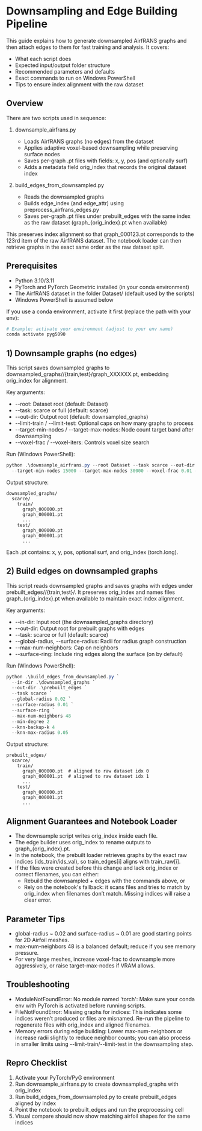 # Downsampling and Edge Building Pipeline

This guide explains how to generate downsampled AirfRANS graphs and then attach edges to them for fast training and analysis. It covers:

- What each script does
- Expected input/output folder structure
- Recommended parameters and defaults
- Exact commands to run on Windows PowerShell
- Tips to ensure index alignment with the raw dataset

## Overview

There are two scripts used in sequence:

1) downsample_airfrans.py
   - Loads AirfRANS graphs (no edges) from the dataset
   - Applies adaptive voxel-based downsampling while preserving surface nodes
   - Saves per-graph .pt files with fields: x, y, pos (and optionally surf)
   - Adds a metadata field orig_index that records the original dataset index

2) build_edges_from_downsampled.py
   - Reads the downsampled graphs
   - Builds edge_index (and edge_attr) using preprocess_airfrans_edges.py
   - Saves per-graph .pt files under prebuilt_edges with the same index as the raw dataset (graph_{orig_index}.pt when available)

This preserves index alignment so that graph_000123.pt corresponds to the 123rd item of the raw AirfRANS dataset. The notebook loader can then retrieve graphs in the exact same order as the raw dataset split.

## Prerequisites

- Python 3.10/3.11
- PyTorch and PyTorch Geometric installed (in your conda environment)
- The AirfRANS dataset in the folder Dataset/ (default used by the scripts)
- Windows PowerShell is assumed below

If you use a conda environment, activate it first (replace the path with your env):

```powershell
# Example: activate your environment (adjust to your env name)
conda activate pyg5090
```

## 1) Downsample graphs (no edges)

This script saves downsampled graphs to downsampled_graphs/<task>/{train,test}/graph_XXXXXX.pt, embedding orig_index for alignment.

Key arguments:
- --root: Dataset root (default: Dataset)
- --task: scarce or full (default: scarce)
- --out-dir: Output root (default: downsampled_graphs)
- --limit-train / --limit-test: Optional caps on how many graphs to process
- --target-min-nodes / --target-max-nodes: Node count target band after downsampling
- --voxel-frac / --voxel-iters: Controls voxel size search

Run (Windows PowerShell):

```powershell
python .\downsample_airfrans.py --root Dataset --task scarce --out-dir downsampled_graphs \
  --target-min-nodes 15000 --target-max-nodes 30000 --voxel-frac 0.01 --voxel-iters 5
```

Output structure:

```
downsampled_graphs/
  scarce/
    train/
      graph_000000.pt
      graph_000001.pt
      ...
    test/
      graph_000000.pt
      graph_000001.pt
      ...
```

Each .pt contains: x, y, pos, optional surf, and orig_index (torch.long).

## 2) Build edges on downsampled graphs

This script reads downsampled graphs and saves graphs with edges under prebuilt_edges/<task>/{train,test}/. It preserves orig_index and names files graph_{orig_index}.pt when available to maintain exact index alignment.

Key arguments:
- --in-dir: Input root (the downsampled_graphs directory)
- --out-dir: Output root for prebuilt graphs with edges
- --task: scarce or full (default: scarce)
- --global-radius, --surface-radius: Radii for radius graph construction
- --max-num-neighbors: Cap on neighbors
- --surface-ring: Include ring edges along the surface (on by default)

Run (Windows PowerShell):

```powershell
python .\build_edges_from_downsampled.py `
  --in-dir .\downsampled_graphs `
  --out-dir .\prebuilt_edges `
  --task scarce `
  --global-radius 0.02 `
  --surface-radius 0.01 `
  --surface-ring `
  --max-num-neighbors 48
  --min-degree 2
  --knn-backup-k 4
  --knn-max-radius 0.05
```

Output structure:

```
prebuilt_edges/
  scarce/
    train/
      graph_000000.pt  # aligned to raw dataset idx 0
      graph_000001.pt  # aligned to raw dataset idx 1
      ...
    test/
      graph_000000.pt
      graph_000001.pt
      ...
```

## Alignment Guarantees and Notebook Loader

- The downsample script writes orig_index inside each file.
- The edge builder uses orig_index to rename outputs to graph_{orig_index}.pt.
- In the notebook, the prebuilt loader retrieves graphs by the exact raw indices (ids_train/ids_val), so train_edges[i] aligns with train_raw[i].
- If the files were created before this change and lack orig_index or correct filenames, you can either:
  - Rebuild the downsampled + edges with the commands above, or
  - Rely on the notebook's fallback: it scans files and tries to match by orig_index when filenames don’t match. Missing indices will raise a clear error.

## Parameter Tips

- global-radius ~ 0.02 and surface-radius ~ 0.01 are good starting points for 2D Airfoil meshes.
- max-num-neighbors 48 is a balanced default; reduce if you see memory pressure.
- For very large meshes, increase voxel-frac to downsample more aggressively, or raise target-max-nodes if VRAM allows.

## Troubleshooting

- ModuleNotFoundError: No module named 'torch': Make sure your conda env with PyTorch is activated before running scripts.
- FileNotFoundError: Missing graphs for indices: This indicates some indices weren’t produced or files are misnamed. Re-run the pipeline to regenerate files with orig_index and aligned filenames.
- Memory errors during edge building: Lower max-num-neighbors or increase radii slightly to reduce neighbor counts; you can also process in smaller limits using --limit-train/--limit-test in the downsampling step.

## Repro Checklist

1) Activate your PyTorch/PyG environment
2) Run downsample_airfrans.py to create downsampled_graphs with orig_index
3) Run build_edges_from_downsampled.py to create prebuilt_edges aligned by index
4) Point the notebook to prebuilt_edges and run the preprocessing cell
5) Visual compare should now show matching airfoil shapes for the same indices
